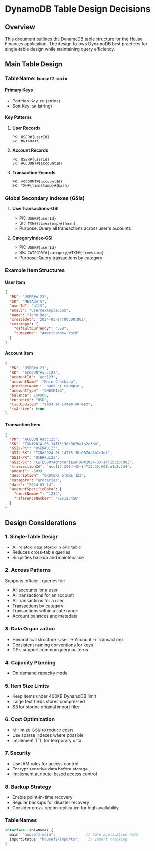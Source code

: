 # DynamoDB Table Design Decisions

## Overview
This document outlines the DynamoDB table structure for the House Finances application. The design follows DynamoDB best practices for single-table design while maintaining query efficiency.

## Main Table Design

### Table Name: `housef2-main`

#### Primary Keys
- Partition Key: `PK` (string)
- Sort Key: `SK` (string)

#### Key Patterns

1. **User Records**
   ```
   PK: USER#{userId}
   SK: METADATA
   ```

2. **Account Records**
   ```
   PK: USER#{userId}
   SK: ACCOUNT#{accountId}
   ```

3. **Transaction Records**
   ```
   PK: ACCOUNT#{accountId}
   SK: TXN#{timestamp}#{hash}
   ```

### Global Secondary Indexes (GSIs)

1. **UserTransactions-GSI**
   - PK: `USER#{userId}`
   - SK: `TXN#{timestamp}#{hash}`
   - Purpose: Query all transactions across user's accounts

2. **CategoryIndex-GSI**
   - PK: `USER#{userId}`
   - SK: `CATEGORY#{category}#TXN#{timestamp}`
   - Purpose: Query transactions by category

### Example Item Structures

#### User Item
```json
{
  "PK": "USER#u123",
  "SK": "METADATA",
  "userId": "u123",
  "email": "user@example.com",
  "name": "John Doe",
  "createdAt": "2024-03-14T00:00:00Z",
  "settings": {
    "defaultCurrency": "USD",
    "timezone": "America/New_York"
  }
}
```

#### Account Item
```json
{
  "PK": "USER#u123",
  "SK": "ACCOUNT#acc123",
  "accountId": "acc123",
  "accountName": "Main Checking",
  "providerName": "Bank of Example",
  "accountType": "CHECKING",
  "balance": 150000,
  "currency": "USD",
  "lastUpdated": "2024-03-14T00:00:00Z",
  "isActive": true
}
```

#### Transaction Item
```json
{
  "PK": "ACCOUNT#acc123",
  "SK": "TXN#2024-03-14T15:30:00Z#a1b2c3d4",
  "GSI1-PK": "USER#u123",
  "GSI1-SK": "TXN#2024-03-14T15:30:00Z#a1b2c3d4",
  "GSI2-PK": "USER#u123",
  "GSI2-SK": "CATEGORY#groceries#TXN#2024-03-14T15:30:00Z",
  "transactionId": "acc123:2024-03-14T15:30:00Z:a1b2c3d4",
  "amount": -5099,
  "description": "GROCERY STORE 123",
  "category": "groceries",
  "date": "2024-03-14",
  "accountSpecificData": {
    "checkNumber": "1234",
    "referenceNumber": "REF123456"
  }
}
```

## Design Considerations

### 1. Single-Table Design
- All related data stored in one table
- Reduces cross-table queries
- Simplifies backup and maintenance

### 2. Access Patterns
Supports efficient queries for:
- All accounts for a user
- All transactions for an account
- All transactions for a user
- Transactions by category
- Transactions within a date range
- Account balances and metadata

### 3. Data Organization
- Hierarchical structure (User -> Account -> Transaction)
- Consistent naming conventions for keys
- GSIs support common query patterns

### 4. Capacity Planning
- On-demand capacity mode 

### 5. Item Size Limits
- Keep items under 400KB DynamoDB limit
- Large text fields stored compressed
- S3 for storing original import files

### 6. Cost Optimization
- Minimize GSIs to reduce costs
- Use sparse indexes where possible
- Implement TTL for temporary data

### 7. Security
- Use IAM roles for access control
- Encrypt sensitive data before storage
- Implement attribute-based access control

### 8. Backup Strategy
- Enable point-in-time recovery
- Regular backups for disaster recovery
- Consider cross-region replication for high availability 

### Table Names
```typescript
interface TableNames {
  main: "housef2-main";              // Core application data
  importStatus: "housef2-imports";    // Import tracking
}
``` 